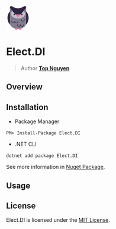 ﻿![Logo](../../../Logo.png)
# Elect.DI
> Author [**Top Nguyen**](http://topnguyen.net)

## Overview

## Installation
- Package Manager
```
PM> Install-Package Elect.DI
```
- .NET CLI
```
dotnet add package Elect.DI
```

See more information in [Nuget Package](https://www.nuget.org/packages/Elect.DI/).

## Usage

## License
Elect.DI is licensed under the [MIT License](../../../LICENSE).